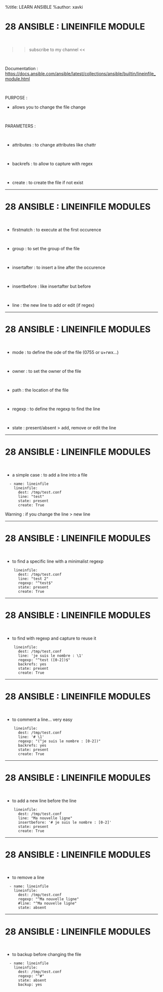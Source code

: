 %title: LEARN ANSIBLE
%author: xavki


# 28 ANSIBLE : LINEINFILE MODULE

<br>

>> subscribe to my channel <<

<br>

Documentation : https://docs.ansible.com/ansible/latest/collections/ansible/builtin/lineinfile_module.html

<br>

PURPOSE :

* allows you to change the file change

<br>

PARAMETERS :

<br>

* attributes : to change attributes like chattr

<br>

* backrefs : to allow to capture with regex

<br>

* create : to create the file if not exist

---------------------------------------------------------------------------------------

# 28 ANSIBLE : LINEINFILE MODULES


<br>

* firstmatch : to execute at the first occurence

<br>

* group : to set the group of the file

<br>

* insertafter : to insert a line after the occurence

<br>

* insertbefore : like insertafter but before

<br>

* line : the new line to add or edit (if regex)

---------------------------------------------------------------------------------------

# 28 ANSIBLE : LINEINFILE MODULES

<br>

* mode : to define the ode of the file (0755 or u+rwx...)

<br>

* owner : to set the owner of the file

<br>

* path : the location of the file

<br>

* regexp : to define the regexp to find the line

<br>

* state : present/absent > add, remove or edit the line


---------------------------------------------------------------------------------------

# 28 ANSIBLE : LINEINFILE MODULES


<br>

* a simple case : to add a line into a file

```
  - name: lineinfile
    lineinfile: 
      dest: /tmp/test.conf 
      line: "test"
      state: present
      create: True
```

Warning : if you change the line > new line	

---------------------------------------------------------------------------------------

# 28 ANSIBLE : LINEINFILE MODULES


<br>

* to find a specific line with a minimalist regexp

```
    lineinfile:
      dest: /tmp/test.conf
      line: "test 2"
      regexp: "^test$"
      state: present
      create: True
```


---------------------------------------------------------------------------------------

# 28 ANSIBLE : LINEINFILE MODULES


<br>

* to find with regexp and capture to reuse it

```
    lineinfile:
      dest: /tmp/test.conf
      line: 'je suis le nombre : \1'
      regexp: "^test ([0-2])$"
      backrefs: yes
      state: present
      create: True
```

---------------------------------------------------------------------------------------

# 28 ANSIBLE : LINEINFILE MODULES


<br>

* to comment a line... very easy

```
    lineinfile:
      dest: /tmp/test.conf
      line: '# \1'
      regexp: "(^je suis le nombre : [0-2])"
      backrefs: yes
      state: present
      create: True
```

---------------------------------------------------------------------------------------

# 28 ANSIBLE : LINEINFILE MODULES


<br>

* to add a new line before the line

```
    lineinfile:
      dest: /tmp/test.conf
      line: "Ma nouvelle ligne"
      insertbefore: '# je suis le nombre : [0-2]'
      state: present
      create: True
```


---------------------------------------------------------------------------------------

# 28 ANSIBLE : LINEINFILE MODULES



<br>

* to remove a line 

```
  - name: lineinfile
    lineinfile:
      dest: /tmp/test.conf
      regexp: "^Ma nouvelle ligne"
      #line: "^Ma nouvelle ligne"
      state: absent
```


---------------------------------------------------------------------------------------

# 28 ANSIBLE : LINEINFILE MODULES


<br>

* to backup before changing the file

```
  - name: lineinfile
    lineinfile: 
      dest: /tmp/test.conf
      regexp: "^#"
      state: absent
      backup: yes
```



